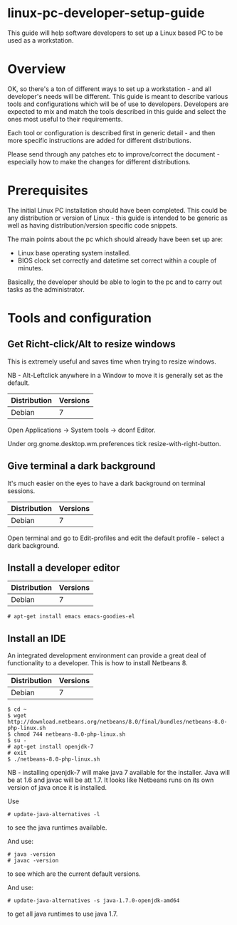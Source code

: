 linux-pc-developer-setup-guide
===============================

This guide will help software developers to set up a Linux based PC to be used as a workstation.

# Overview

OK, so there's a ton of different ways to set up a workstation - and all developer's needs will be different.  This guide is meant to describe various tools and configurations which will be of use to developers.  Developers are expected to mix and match the tools described in this guide and select the ones most useful to their requirements.

Each tool or configuration is described first in generic detail - and then more specific instructions are added for different distributions.

Please send through any patches etc to improve/correct the document - especially how to make the changes for different distributions.

# Prerequisites

The initial Linux PC installation should have been completed.  This could be any distribution or version of Linux - this guide is intended to be generic as well as having distribution/version specific code snippets.

The main points about the pc which should already have been set up are:

* Linux base operating system installed.
* BIOS clock set correctly and datetime set correct within a couple of minutes.

Basically, the developer should be able to login to the pc and to carry out tasks as the administrator.

# Tools and configuration

## Get Richt-click/Alt to resize windows

This is extremely useful and saves time when trying to resize windows.

NB - Alt-Leftclick anywhere in a Window to move it is generally set as the default.

| Distribution | Versions |
| --- | --- |
| Debian | 7 |

Open Applications -> System tools -> dconf Editor.

Under org.gnome.desktop.wm.preferences tick resize-with-right-button.

## Give terminal a dark background

It's much easier on the eyes to have a dark background on terminal sessions.  

| Distribution | Versions |
| --- | --- |
| Debian | 7 |

Open terminal and go to Edit-profiles and edit the default profile - select a dark background.

## Install a developer editor

| Distribution | Versions |
| --- | --- |
| Debian | 7 |

    # apt-get install emacs emacs-goodies-el

## Install an IDE

An integrated development environment can provide a great deal of functionality to a developer.  This is how to install Netbeans 8.

| Distribution | Versions |
| --- | --- |
| Debian | 7 |

    $ cd ~
    $ wget http://download.netbeans.org/netbeans/8.0/final/bundles/netbeans-8.0-php-linux.sh
    $ chmod 744 netbeans-8.0-php-linux.sh
    $ su -
    # apt-get install openjdk-7
    # exit
    $ ./netbeans-8.0-php-linux.sh
    
NB - installing openjdk-7 will make java 7 available for the installer.  Java will be at 1.6 and javac will be att 1.7.  It looks like Netbeans runs on its own version of java once it is installed.

Use

    # update-java-alternatives -l
    
to see the java runtimes available.

And use:

    # java -version
    # javac -version
    
to see which are the current default versions.

And use:

    # update-java-alternatives -s java-1.7.0-openjdk-amd64
    
to get all java runtimes to use java 1.7.    

    


